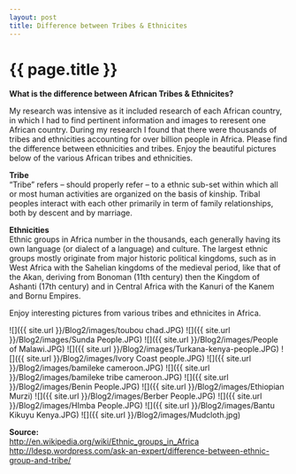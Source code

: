 ```yaml
---
layout: post
title: Difference between Tribes & Ethnicites
---
```


{{ page.title }}
================

<p class="meta">

<b>What is the difference between African Tribes & Ethnicites?</b><br />

My research was intensive as it included research of each African country, in which I had to find pertinent information and images to reresent one African country. During my research I found that there were thousands of tribes and ethnicities accounting for over billion people in Africa. Please find the difference between ethnicities and tribes. Enjoy the beautiful pictures below of the various African tribes and ethnicities.

<b>Tribe</b><br />
“Tribe” refers – should properly refer – to a ethnic sub-set within which all or most human activities are organized on the basis of kinship. Tribal peoples interact with each other primarily in term of family relationships, both by descent and by marriage. <br />

<b>Ethnicities</b><br />
Ethnic groups in Africa number in the thousands, each generally having its own language (or dialect of a language) and culture. The largest ethnic groups mostly originate from major historic political kingdoms, such as in West Africa with the Sahelian kingdoms of the medieval period, like that of the Akan, deriving from Bonoman (11th century) then the Kingdom of Ashanti (17th century) and in Central Africa with the Kanuri of the Kanem and Bornu Empires.

Enjoy interesting pictures from various tribes and ethnicites in Africa.

![]({{ site.url }}/Blog2/images/toubou chad.JPG)
![]({{ site.url }}/Blog2/images/Sunda People.JPG)
![]({{ site.url }}/Blog2/images/People of Malawi.JPG)
![]({{ site.url }}/Blog2/images/Turkana-kenya-people.JPG)
![]({{ site.url }}/Blog2/images/Ivory Coast people.JPG)
![]({{ site.url }}/Blog2/images/bamileke cameroon.JPG)
![]({{ site.url }}/Blog2/images/bamileke tribe cameroon.JPG)
![]({{ site.url }}/Blog2/images/Benin People.JPG)
![]({{ site.url }}/Blog2/images/Ethiopian Murzi)
![]({{ site.url }}/Blog2/images/Berber People.JPG)
![]({{ site.url }}/Blog2/images/HImba People.JPG)
![]({{ site.url }}/Blog2/images/Bantu Kikuyu Kenya.JPG)
 ![]({{ site.url }}/Blog2/images/Mudcloth.jpg)

<b>Source: </b><br />
http://en.wikipedia.org/wiki/Ethnic_groups_in_Africa<br />
http://ldesp.wordpress.com/ask-an-expert/difference-between-ethnic-group-and-tribe/
